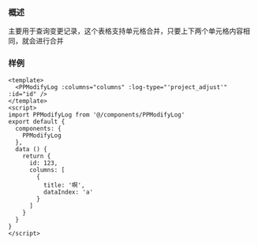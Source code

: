 ### 概述
主要用于查询变更记录，这个表格支持单元格合并，只要上下两个单元格内容相同，就会进行合并
### 样例
``` vue
<template>
  <PPModifyLog :columns="columns" :log-type="'project_adjust'" :id="id" />
</template>
<script>
import PPModifyLog from '@/components/PPModifyLog'
export default {
  components: {
    PPModifyLog
  },
  data () {
    return {
      id: 123,
      columns: [
        {
          title: '啊',
          dataIndex: 'a'
        }
      ]
    }
  }
}
</script>
```
